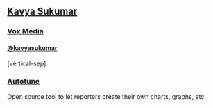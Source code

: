 ## [Kavya Sukumar](http://blog.kavyasukumar.com/)

### [Vox Media](http://www.voxmedia.com/)

#### [@kavyasukumar](http://twitter.com/kavyasukumar)

[vertical-sep]

### <a target="_blank" href="http://product.voxmedia.com/2015/7/8/8907841/introducing-autotune">Autotune</a>

Open source tool to let reporters create their own charts, graphs, etc.

<!-- .element: class="proj_desc"-->

<a target="_blank" href="http://product.voxmedia.com/2015/7/8/8907841/introducing-autotune">
    <img alt="" class="img_60" data-src="images/kavya1.jpg"></img>
</a>